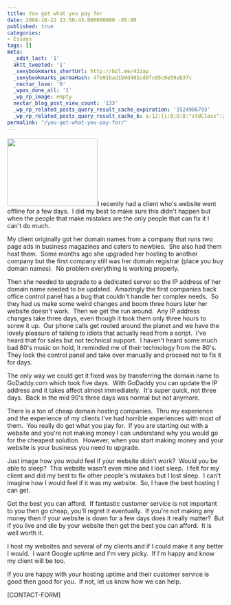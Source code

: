 ```yaml
---
title: You get what you pay for
date: 2008-10-22 23:50:43.000000000 -05:00
published: true
categories:
- Essays
tags: []
meta:
  _edit_last: '1'
  aktt_tweeted: '1'
  _sexybookmarks_shortUrl: http://b2l.me/42zap
  _sexybookmarks_permaHash: 4fe91bad1b9d401cd9fc85c0e59ab37c
  _nectar_love: '0'
  _wpas_done_all: '1'
  _wp_rp_image: empty
  nectar_blog_post_view_count: '133'
  _wp_rp_related_posts_query_result_cache_expiration: '1524986793'
  _wp_rp_related_posts_query_result_cache_6: a:12:{i:0;O:8:"stdClass":2:{s:7:"post_id";s:3:"189";s:5:"score";s:17:"26.91958826183768";}i:1;O:8:"stdClass":2:{s:7:"post_id";s:4:"3126";s:5:"score";s:18:"23.077380461585033";}i:2;O:8:"stdClass":2:{s:7:"post_id";s:4:"1882";s:5:"score";s:17:"22.63010736519952";}i:3;O:8:"stdClass":2:{s:7:"post_id";s:4:"2370";s:5:"score";s:18:"18.757745178021445";}i:4;O:8:"stdClass":2:{s:7:"post_id";s:4:"1267";s:5:"score";s:18:"18.362747253438663";}i:5;O:8:"stdClass":2:{s:7:"post_id";s:4:"3232";s:5:"score";s:17:"17.65216553234727";}i:6;O:8:"stdClass":2:{s:7:"post_id";s:3:"968";s:5:"score";s:17:"17.65216553234727";}i:7;O:8:"stdClass":2:{s:7:"post_id";s:4:"4593";s:5:"score";s:18:"17.123283314989088";}i:8;O:8:"stdClass":2:{s:7:"post_id";s:4:"3835";s:5:"score";s:18:"16.860505939506105";}i:9;O:8:"stdClass":2:{s:7:"post_id";s:3:"705";s:5:"score";s:18:"16.860505939506105";}i:10;O:8:"stdClass":2:{s:7:"post_id";s:4:"1229";s:5:"score";s:17:"16.14867682270461";}i:11;O:8:"stdClass":2:{s:7:"post_id";s:3:"587";s:5:"score";s:17:"16.14867682270461";}}
permalink: "/you-get-what-you-pay-for/"
---
```

<img class="alignright size-medium wp-image-1194" title="calculator" src="{{ site.baseurl }}/posts/2008/10/calculator-300x224.gif" alt="" width="210" height="157" />I recently had a client who's website went offline for a few days.  I did my best to make sure this didn't happen but when the people that make mistakes are the only people that can fix it I can't do much.

My client originally got her domain names from a company that runs two page ads in business magazines and caters to newbies.  She also had them host them.  Some months ago she upgraded her hosting to another company but the first company still was her domain registrar (place you buy domain names).  No problem everything is working properly.

Then she needed to upgrade to a dedicated server so the IP address of her domain name needed to be updated.  Amazingly the first companies back office control panel has a bug that couldn't handle her complex needs.  So they had us make some weird changes and boom three hours later her website doesn't work.  Then we get the run around.  Any IP address changes take three days, even though it took them only three hours to screw it up.  Our phone calls get routed around the planet and we have the lovely pleasure of talking to idiots that actually read from a script.  I've heard that for sales but not technical support.  I haven't heard some much bad 80's music on hold, it reminded me of their technology from the 80's.  They lock the control panel and take over manually and proceed not to fix it for days.

The only way we could get it fixed was by transferring the domain name to GoDaddy.com which took five days.  With GoDaddy you can update the IP address and it takes affect almost immediately.  It's super quick, not three days.  Back in the mid 90's three days was normal but not anymore.

There is a ton of cheap domain hosting companies.  Thru my experience and the experience of my clients I've had horrible experiences with most of them.  You really do get what you pay for.  If you are starting out with a website and you're not making money I can understand why you would go for the cheapest solution.  However, when you start making money and your website is your business you need to upgrade.

Just image how you would feel if your website didn't work?  Would you be able to sleep?  This website wasn't even mine and I lost sleep.  I felt for my client and did my best to fix other people's mistakes but I lost sleep.  I can't imagine how I would feel if it was my website.  So, I have the best hosting I can get.

Get the best you can afford.  If fantastic customer service is not important to you then go cheap, you'll regret it eventually.  If you're not making any money then if your website is down for a few days does it really matter?  But if you live and die by your website then get the best you can afford.  It is well worth it.

I host my websites and several of my clients and if I could make it any better I would.  I want Google uptime and I'm very picky.  If I'm happy and know my client will be too.

If you are happy with your hosting uptime and their customer service is good then good for you.  If not, let us know how we can help.

[CONTACT-FORM]</p>
